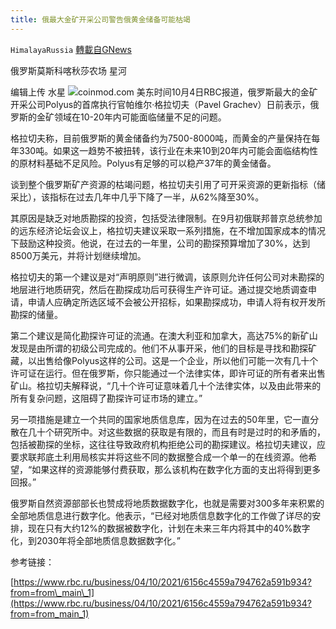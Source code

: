```yaml
---
title: 俄最大金矿开采公司警告俄黄金储备可能枯竭
---
```

`HimalayaRussia` [轉載自GNews](https://gnews.org/zh-hans/1573002/)

俄罗斯莫斯科喀秋莎农场 星河

编辑上传 水星
![](https://assets.gnews.org/wp-content/uploads/2021/10/G-2.jpg)coinmod.com
美东时间10月4日RBC报道，俄罗斯最大的金矿开采公司Polyus的首席执行官帕维尔·格拉切夫（Pavel Grachev）日前表示，俄罗斯的金矿领域在10-20年内可能面临储量不足的问题。

格拉切夫称，目前俄罗斯的黄金储备约为7500-8000吨，而黄金的产量保持在每年330吨。如果这一趋势不被扭转，该行业在未来10到20年内可能会面临结构性的原材料基础不足风险。Polyus有足够的可以稳产37年的黄金储备。

谈到整个俄罗斯矿产资源的枯竭问题，格拉切夫引用了可开采资源的更新指标（储采比），该指标在过去几年中几乎下降了一半，从62%降至30%。

其原因是缺乏对地质勘探的投资，包括受法律限制。在9月初俄联邦普京总统参加的远东经济论坛会议上，格拉切夫建议采取一系列措施，在不增加国家成本的情况下鼓励这种投资。他说，在过去的一年里，公司的勘探预算增加了30%，达到8500万美元，并将计划继续增加。

格拉切夫的第一个建议是对“声明原则”进行微调，该原则允许任何公司对未勘探的地层进行地质研究，然后在勘探成功后可获得生产许可证。通过提交地质调查申请，申请人应确定所选区域不会被公开招标，如果勘探成功，申请人将有权开发所勘探的储量。

第二个建议是简化勘探许可证的流通。在澳大利亚和加拿大，高达75%的新矿山发现是由所谓的初级公司完成的。他们不从事开采，他们的目标是寻找和勘探矿藏，以出售给像Polyus这样的公司。这是一个企业，所以他们可能一次有几十个许可证在运行。但在俄罗斯，你只能通过一个法律实体，即许可证的所有者来出售矿山。格拉切夫解释说，“几十个许可证意味着几十个法律实体，以及由此带来的所有复杂问题，这阻碍了勘探许可证市场的建立。”

另一项措施是建立一个共同的国家地质信息库，因为在过去的50年里，它一直分散在几十个研究所中。对这些数据的获取是有限的，而且有时是过时的和矛盾的，包括被勘探的坐标，这往往导致政府机构拒绝公司的勘探建议。格拉切夫建议，应要求联邦底土利用局核实并将这些不同的数据整合成一个单一的在线资源。他希望，“如果这样的资源能够付费获取，那么该机构在数字化方面的支出将得到更多回报。”

俄罗斯自然资源部部长也赞成将地质数据数字化，也就是需要对300多年来积累的全部地质信息进行数字化。他表示，“已经对地质信息数字化的工作做了详尽的安排，现在只有大约12%的数据被数字化，计划在未来三年内将其中的40%数字化，到2030年将全部地质信息数据数字化。”

参考链接：

[https://www.rbc.ru/business/04/10/2021/6156c4559a794762a591b934?from=from\_main\_1](https://www.rbc.ru/business/04/10/2021/6156c4559a794762a591b934?from=from_main_1)
